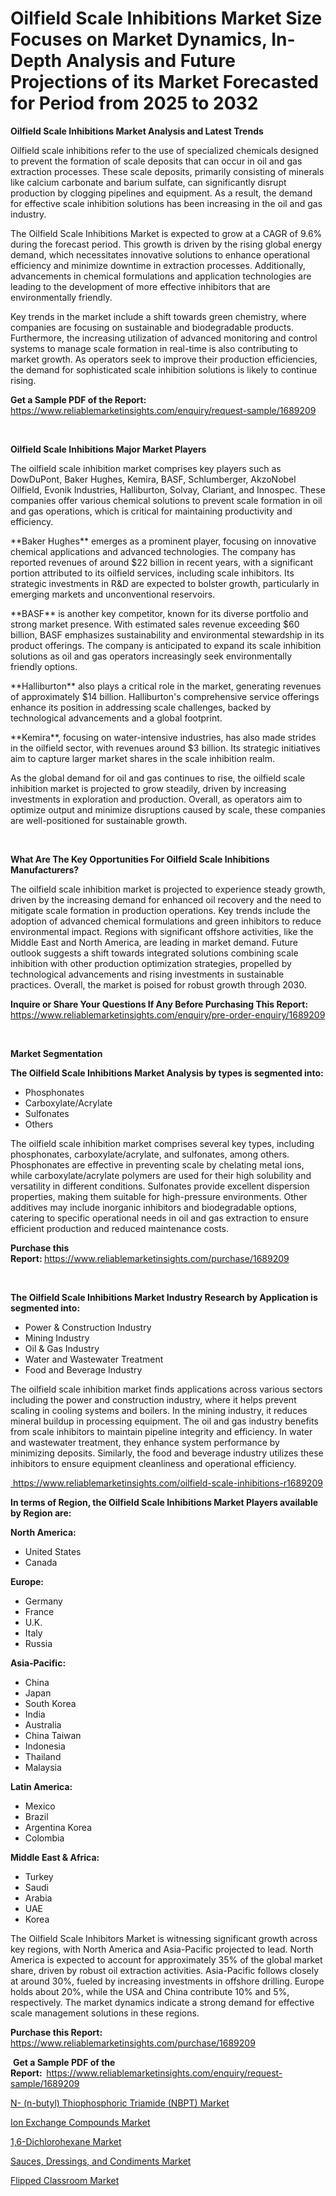 <p><h1>Oilfield Scale Inhibitions Market Size Focuses on Market Dynamics, In-Depth Analysis and Future Projections of its Market Forecasted for Period from 2025 to 2032</h1></p><p><strong>Oilfield Scale Inhibitions Market Analysis and Latest Trends</strong></p>
<p><p>Oilfield scale inhibitions refer to the use of specialized chemicals designed to prevent the formation of scale deposits that can occur in oil and gas extraction processes. These scale deposits, primarily consisting of minerals like calcium carbonate and barium sulfate, can significantly disrupt production by clogging pipelines and equipment. As a result, the demand for effective scale inhibition solutions has been increasing in the oil and gas industry.</p><p>The Oilfield Scale Inhibitions Market is expected to grow at a CAGR of 9.6% during the forecast period. This growth is driven by the rising global energy demand, which necessitates innovative solutions to enhance operational efficiency and minimize downtime in extraction processes. Additionally, advancements in chemical formulations and application technologies are leading to the development of more effective inhibitors that are environmentally friendly.</p><p>Key trends in the market include a shift towards green chemistry, where companies are focusing on sustainable and biodegradable products. Furthermore, the increasing utilization of advanced monitoring and control systems to manage scale formation in real-time is also contributing to market growth. As operators seek to improve their production efficiencies, the demand for sophisticated scale inhibition solutions is likely to continue rising.</p></p>
<p><strong>Get a Sample PDF of the Report:&nbsp;</strong> <a href="https://www.reliablemarketinsights.com/enquiry/request-sample/1689209?utm_campaign=1789&utm_medium=2&utm_source=Github&utm_content=ia&utm_term=06012025&utm_id=oilfield-scale-inhibitions">https://www.reliablemarketinsights.com/enquiry/request-sample/1689209</a></p>
<p>&nbsp;</p>
<p><strong>Oilfield Scale Inhibitions Major Market Players</strong></p>
<p><p>The oilfield scale inhibition market comprises key players such as DowDuPont, Baker Hughes, Kemira, BASF, Schlumberger, AkzoNobel Oilfield, Evonik Industries, Halliburton, Solvay, Clariant, and Innospec. These companies offer various chemical solutions to prevent scale formation in oil and gas operations, which is critical for maintaining productivity and efficiency.</p><p>**Baker Hughes** emerges as a prominent player, focusing on innovative chemical applications and advanced technologies. The company has reported revenues of around $22 billion in recent years, with a significant portion attributed to its oilfield services, including scale inhibitors. Its strategic investments in R&D are expected to bolster growth, particularly in emerging markets and unconventional reservoirs.</p><p>**BASF** is another key competitor, known for its diverse portfolio and strong market presence. With estimated sales revenue exceeding $60 billion, BASF emphasizes sustainability and environmental stewardship in its product offerings. The company is anticipated to expand its scale inhibition solutions as oil and gas operators increasingly seek environmentally friendly options.</p><p>**Halliburton** also plays a critical role in the market, generating revenues of approximately $14 billion. Halliburton's comprehensive service offerings enhance its position in addressing scale challenges, backed by technological advancements and a global footprint.</p><p>**Kemira**, focusing on water-intensive industries, has also made strides in the oilfield sector, with revenues around $3 billion. Its strategic initiatives aim to capture larger market shares in the scale inhibition realm.</p><p>As the global demand for oil and gas continues to rise, the oilfield scale inhibition market is projected to grow steadily, driven by increasing investments in exploration and production. Overall, as operators aim to optimize output and minimize disruptions caused by scale, these companies are well-positioned for sustainable growth.</p></p>
<p>&nbsp;</p>
<p><strong>What Are The Key Opportunities For Oilfield Scale Inhibitions Manufacturers?</strong></p>
<p><p>The oilfield scale inhibition market is projected to experience steady growth, driven by the increasing demand for enhanced oil recovery and the need to mitigate scale formation in production operations. Key trends include the adoption of advanced chemical formulations and green inhibitors to reduce environmental impact. Regions with significant offshore activities, like the Middle East and North America, are leading in market demand. Future outlook suggests a shift towards integrated solutions combining scale inhibition with other production optimization strategies, propelled by technological advancements and rising investments in sustainable practices. Overall, the market is poised for robust growth through 2030.</p></p>
<p><strong>Inquire or Share Your Questions If Any Before Purchasing This Report:</strong> <a href="https://www.reliablemarketinsights.com/enquiry/pre-order-enquiry/1689209?utm_campaign=1789&utm_medium=2&utm_source=Github&utm_content=ia&utm_term=06012025&utm_id=oilfield-scale-inhibitions">https://www.reliablemarketinsights.com/enquiry/pre-order-enquiry/1689209</a></p>
<p>&nbsp;</p>
<p><strong>Market Segmentation</strong></p>
<p><strong>The Oilfield Scale Inhibitions Market Analysis by types is segmented into:</strong></p>
<p><ul><li>Phosphonates</li><li>Carboxylate/Acrylate</li><li>Sulfonates</li><li>Others</li></ul></p>
<p><p>The oilfield scale inhibition market comprises several key types, including phosphonates, carboxylate/acrylate, and sulfonates, among others. Phosphonates are effective in preventing scale by chelating metal ions, while carboxylate/acrylate polymers are used for their high solubility and versatility in different conditions. Sulfonates provide excellent dispersion properties, making them suitable for high-pressure environments. Other additives may include inorganic inhibitors and biodegradable options, catering to specific operational needs in oil and gas extraction to ensure efficient production and reduced maintenance costs.</p></p>
<p><strong>Purchase this Report:&nbsp;</strong><a href="https://www.reliablemarketinsights.com/purchase/1689209?utm_campaign=1789&utm_medium=2&utm_source=Github&utm_content=ia&utm_term=06012025&utm_id=oilfield-scale-inhibitions">https://www.reliablemarketinsights.com/purchase/1689209</a></p>
<p>&nbsp;</p>
<p><strong>The Oilfield Scale Inhibitions Market Industry Research by Application is segmented into:</strong></p>
<p><ul><li>Power & Construction Industry</li><li>Mining Industry</li><li>Oil & Gas Industry</li><li>Water and Wastewater Treatment</li><li>Food and Beverage Industry</li></ul></p>
<p><p>The oilfield scale inhibition market finds applications across various sectors including the power and construction industry, where it helps prevent scaling in cooling systems and boilers. In the mining industry, it reduces mineral buildup in processing equipment. The oil and gas industry benefits from scale inhibitors to maintain pipeline integrity and efficiency. In water and wastewater treatment, they enhance system performance by minimizing deposits. Similarly, the food and beverage industry utilizes these inhibitors to ensure equipment cleanliness and operational efficiency.</p></p>
<p><a href="https://www.reliablemarketinsights.com/oilfield-scale-inhibitions-r1689209?utm_campaign=1789&utm_medium=2&utm_source=Github&utm_content=ia&utm_term=06012025&utm_id=oilfield-scale-inhibitions">&nbsp;https://www.reliablemarketinsights.com/oilfield-scale-inhibitions-r1689209</a></p>
<p><strong>In terms of Region, the Oilfield Scale Inhibitions Market Players available by Region are:</strong></p>
<p>
    <p> <strong> North America: </strong>
        <ul>
            <li>United States</li>
            <li>Canada</li>
        </ul>
        </p> 
    <p> <strong> Europe: </strong>
        <ul>
            <li>Germany</li>
            <li>France</li>
            <li>U.K.</li>
            <li>Italy</li>
            <li>Russia</li>
        </ul>
        </p> 
    <p> <strong> Asia-Pacific: </strong>
        <ul>
            <li>China</li>
            <li>Japan</li>
            <li>South Korea</li>
            <li>India</li>
            <li>Australia</li>
            <li>China Taiwan</li>
            <li>Indonesia</li>
            <li>Thailand</li>
            <li>Malaysia</li>
        </ul>
        </p> 
    <p> <strong> Latin America: </strong>
        <ul>
            <li>Mexico</li>
            <li>Brazil</li>
            <li>Argentina Korea</li>
            <li>Colombia</li>
        </ul>
        </p> 
    <p> <strong> Middle East & Africa: </strong>
        <ul>
            <li>Turkey</li>
            <li>Saudi</li>
            <li>Arabia</li>
            <li>UAE</li>
            <li>Korea</li>
        </ul>
    </p>
    </p>
<p><p>The Oilfield Scale Inhibitors Market is witnessing significant growth across key regions, with North America and Asia-Pacific projected to lead. North America is expected to account for approximately 35% of the global market share, driven by robust oil extraction activities. Asia-Pacific follows closely at around 30%, fueled by increasing investments in offshore drilling. Europe holds about 20%, while the USA and China contribute 10% and 5%, respectively. The market dynamics indicate a strong demand for effective scale management solutions in these regions.</p></p>
<p><strong>Purchase this Report: </strong><a href="https://www.reliablemarketinsights.com/purchase/1689209?utm_campaign=1789&utm_medium=2&utm_source=Github&utm_content=ia&utm_term=06012025&utm_id=oilfield-scale-inhibitions">https://www.reliablemarketinsights.com/purchase/1689209</a></p>
<p>&nbsp;<strong>Get a Sample PDF of the Report:&nbsp;&nbsp;</strong><a href="https://www.reliablemarketinsights.com/enquiry/request-sample/1689209?utm_campaign=1789&utm_medium=2&utm_source=Github&utm_content=ia&utm_term=06012025&utm_id=oilfield-scale-inhibitions">https://www.reliablemarketinsights.com/enquiry/request-sample/1689209</a></p>
<p><strong></strong></p>
<p><p><a href="https://www.linkedin.com/pulse/n-n-butyl-thiophosphoric-triamide-nbpt-market-investigation-me2qf?utm_campaign=1789&utm_medium=2&utm_source=Github&utm_content=ia&utm_term=06012025&utm_id=oilfield-scale-inhibitions">N- (n-butyl) Thiophosphoric Triamide (NBPT) Market</a></p><p><a href="https://github.com/mookiesville/Market-Research-Report-List-1/blob/main/ion-exchange-compounds-market.md?utm_campaign=1789&utm_medium=2&utm_source=Github&utm_content=ia&utm_term=06012025&utm_id=oilfield-scale-inhibitions">Ion Exchange Compounds Market</a></p><p><a href="https://www.linkedin.com/pulse/amacro-overview-forecast-cagr-76-16-dichlorohexane-marketfor-byigc?utm_campaign=1789&utm_medium=2&utm_source=Github&utm_content=ia&utm_term=06012025&utm_id=oilfield-scale-inhibitions">1,6-Dichlorohexane Market</a></p><p><a href="https://www.linkedin.com/pulse/growing-sauces-dressings-condiments-market-size-forecast-ts0gc?utm_campaign=1789&utm_medium=2&utm_source=Github&utm_content=ia&utm_term=06012025&utm_id=oilfield-scale-inhibitions">Sauces, Dressings, and Condiments Market</a></p><p><a href="https://www.linkedin.com/pulse/flipped-classroom-market-size-trends-opportunities-challenges-elw3f?utm_campaign=1789&utm_medium=2&utm_source=Github&utm_content=ia&utm_term=06012025&utm_id=oilfield-scale-inhibitions">Flipped Classroom Market</a></p></p>